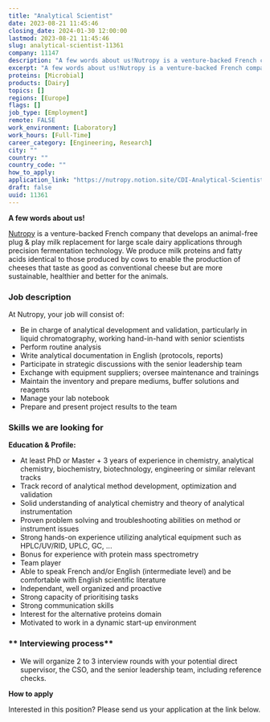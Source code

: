 ```yaml
---
title: "Analytical Scientist"
date: 2023-08-21 11:45:46
closing_date: 2024-01-30 12:00:00
lastmod: 2023-08-21 11:45:46
slug: analytical-scientist-11361
company: 11147
description: "A few words about us!Nutropy is a venture-backed French company that develops an animal-free plug & play milk replacement for large scale dairy applications through precision fermentation technology. We produce milk proteins and fatty acids identical to those produced by cows to enable the production of cheeses that taste as good as conventional cheese but are more sustainable, healthier and better for the animals.Job descriptionAt Nutropy, your job will consist of:"
excerpt: "A few words about us!Nutropy is a venture-backed French company that develops an animal-free plug & play milk replacement for large scale dairy applications through precision fermentation technology. We produce milk proteins and fatty acids identical to those produced by cows to enable the production of cheeses that taste as good as conventional cheese but are more sustainable, healthier and better for the animals.Job descriptionAt Nutropy, your job will consist of:"
proteins: [Microbial]
products: [Dairy]
topics: []
regions: [Europe]
flags: []
job_type: [Employment]
remote: FALSE
work_environment: [Laboratory]
work_hours: [Full-Time]
career_category: [Engineering, Research]
city: ""
country: ""
country_code: ""
how_to_apply: 
application_link: "https://nutropy.notion.site/CDI-Analytical-Scientist-7dd297e343494c79879033ea69095625"
draft: false
uuid: 11361
---
```

**A few words about us!**

[Nutropy](http://nutropy.com/) is a venture-backed French company that
develops an animal-free plug & play milk replacement for large scale
dairy applications through precision fermentation technology. We produce
milk proteins and fatty acids identical to those produced by cows to
enable the production of cheeses that taste as good as conventional
cheese but are more sustainable, healthier and better for the animals.

### **Job description**

At Nutropy, your job will consist of:

-   Be in charge of analytical development and validation, particularly
    in liquid chromatography, working hand-in-hand with senior
    scientists
-   Perform routine analysis
-   Write analytical documentation in English (protocols, reports)
-   Participate in strategic discussions with the senior leadership team
-   Exchange with equipment suppliers; oversee maintenance and trainings
-   Maintain the inventory and prepare mediums, buffer solutions and
    reagents
-   Manage your lab notebook
-   Prepare and present project results to the team

### **Skills we are looking for**

**Education & Profile:**

-   At least PhD or Master + 3 years of experience in chemistry,
    analytical chemistry, biochemistry, biotechnology, engineering or
    similar relevant tracks
-   Track record of analytical method development, optimization and
    validation
-   Solid understanding of analytical chemistry and theory of analytical
    instrumentation
-   Proven problem solving and troubleshooting abilities on method or
    instrument issues
-   Strong hands-on experience utilizing analytical equipment such as
    HPLC/UV/RID, UPLC, GC, ...
-   Bonus for experience with protein mass spectrometry
-   Team player
-   Able to speak French and/or English (intermediate level) and be
    comfortable with English scientific literature
-   Independant, well organized and proactive
-   Strong capacity of prioritising tasks
-   Strong communication skills
-   Interest for the alternative proteins domain
-   Motivated to work in a dynamic start-up environment

### ** Interviewing process**

-   We will organize 2 to 3 interview rounds with your potential direct
    supervisor, the CSO, and the senior leadership team, including
    reference checks.


**How to apply**


Interested in this position? Please send us your application at the link
below.
